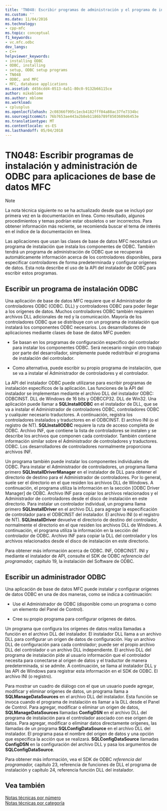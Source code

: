 ```yaml
---
title: 'TN048: Escribir programas de administración y el programa de instalación ODBC para aplicaciones de base de datos MFC | Documentos de Microsoft'
ms.custom: ''
ms.date: 11/04/2016
ms.technology:
- cpp-mfc
ms.topic: conceptual
f1_keywords:
- vc.mfc.odbc
dev_langs:
- C++
helpviewer_keywords:
- installing ODBC
- ODBC, installing
- setup, ODBC setup programs
- TN048
- ODBC, and MFC
- MFC, database applications
ms.assetid: d456cdd4-0513-4a51-80c0-9132b66115ce
author: mikeblome
ms.author: mblome
ms.workload:
- cplusplus
ms.openlocfilehash: 2c08366f995c1ecb4182fff04a88ac37fe7334bc
ms.sourcegitcommit: 76b7653ae443a2b8eb1186b789f8503609d6453e
ms.translationtype: MT
ms.contentlocale: es-ES
ms.lasthandoff: 05/04/2018
---
```

# <a name="tn048-writing-odbc-setup-and-administration-programs-for-mfc-database-applications"></a>TN048: Escribir programas de instalación y administración de ODBC para aplicaciones de base de datos MFC
> [!NOTE]
>  La nota técnica siguiente no se ha actualizado desde que se incluyó por primera vez en la documentación en línea. Como resultado, algunos procedimientos y temas podrían estar obsoletos o ser incorrectos. Para obtener información más reciente, se recomienda buscar el tema de interés en el índice de la documentación en línea.  
  
 Las aplicaciones que usan las clases de base de datos MFC necesitará un programa de instalación que instala los componentes de ODBC. También tendrá un programa de administración de ODBC que se recuperará automáticamente información acerca de los controladores disponibles, para especificar controladores de forma predeterminada y configurar orígenes de datos. Esta nota describe el uso de la API del instalador de ODBC para escribir estos programas.  
  
##  <a name="_mfcnotes_writing_an_odbc_setup_program"></a> Escribir un programa de instalación ODBC  
 Una aplicación de base de datos MFC requiere que el Administrador de controladores ODBC (ODBC. DLL) y controladores ODBC para poder llegar a los orígenes de datos. Muchos controladores ODBC también requieren archivos DLL adicionales de red y la comunicación. Mayoría de los controladores ODBC que se distribuye con un programa de instalación que instalará los componentes ODBC necesarios. Los desarrolladores de aplicaciones mediante clases de base de datos MFC pueden:  
  
-   Se basan en los programas de configuración específico del controlador para instalar los componentes ODBC. Será necesario ningún otro trabajo por parte del desarrollador, simplemente puede redistribuir el programa de instalación del controlador.  
  
-   Como alternativa, puede escribir su propio programa de instalación, que se va a instalar el Administrador de controladores y el controlador.  
  
 La API del instalador ODBC puede utilizarse para escribir programas de instalación específicos de la aplicación. Las funciones de la API del instalador se implementan mediante el archivo DLL del instalador ODBC: ODBCINST. DLL de Windows de 16 bits y ODBCCP32. DLL de Win32. Una aplicación puede llamar a **SQLInstallODBC** en el instalador de DLL, que se va a instalar el Administrador de controladores ODBC, controladores ODBC y cualquier necesario traductores. A continuación, registra los controladores instalados y traductores en el ODBCINST. El archivo INI (o el registro de NT). **SQLInstallODBC** requiere la ruta de acceso completa de ODBC. Archivo INF, que contiene la lista de controladores se instalen y se describe los archivos que componen cada controlador. También contiene información similar sobre el Administrador de controladores y traductores. ODBC. Los desarrolladores de controladores normalmente proporciona archivos INF.  
  
 Un programa también puede instalar los componentes individuales de ODBC. Para instalar el Administrador de controladores, un programa llama primero **SQLInstallDriverManager** en el instalador de DLL para obtener el directorio de destino para el Administrador de controladores. Por lo general, suele ser el directorio en el que residen los archivos DLL de Windows. A continuación, el programa utiliza la información en la sección [ODBC Driver Manager] de ODBC. Archivo INF para copiar los archivos relacionados y el Administrador de controladores desde el disco de instalación en este directorio. Para instalar un controlador individual, un programa llama primero **SQLInstallDriver** en el archivo DLL para agregar la especificación de controlador para el ODBCINST del instalador. El archivo INI (o el registro de NT). **SQLInstallDriver** devuelve el directorio de destino del controlador, normalmente el directorio en el que residen los archivos DLL de Windows. A continuación, el programa utiliza la información en la sección del controlador de ODBC. Archivo INF para copiar la DLL del controlador y los archivos relacionados desde el disco de instalación en este directorio.  
  
 Para obtener más información acerca de ODBC. INF, ODBCINST. INI y mediante el instalador de API, consulte el SDK de ODBC *referencia del programador,* capítulo 19, la instalación del Software de ODBC.  
  
##  <a name="_mfcnotes_writing_an_odbc_administrator"></a> Escribir un administrador ODBC  
 Una aplicación de base de datos MFC puede instalar y configurar orígenes de datos ODBC en una de dos maneras, como se indica a continuación:  
  
-   Use el Administrador de ODBC (disponible como un programa o como un elemento del Panel de Control).  
  
-   Cree su propio programa para configurar orígenes de datos.  
  
 Un programa que configura los orígenes de datos realiza llamadas a función en el archivo DLL del instalador. El instalador DLL llama a un archivo DLL para configurar un origen de datos de configuración. Hay un archivo DLL de configuración para cada controlador; puede ser el propio archivo DLL del controlador o un archivo DLL independiente. El archivo DLL del programa de instalación pide al usuario información que el controlador necesita para conectarse al origen de datos y el traductor de manera predeterminada, si se admite. A continuación, se llama al instalador DLL y las API de Windows para registrar esta información en el SDK de ODBC. El archivo INI (o registro).  
  
 Para mostrar un cuadro de diálogo con el que un usuario puede agregar, modificar y eliminar orígenes de datos, un programa llama a **SQLManageDataSources** en el archivo DLL del instalador. Esta función se invoca cuando el programa de instalación es llamar a la DLL desde el Panel de Control. Para agregar, modificar o eliminar un origen de datos, **SQLManageDataSources** llamadas **ConfigDSN** en el archivo DLL del programa de instalación para el controlador asociado con ese origen de datos. Para agregar, modificar o eliminar datos directamente orígenes, las llamadas de un programa **SQLConfigDataSource** en el archivo DLL del instalador. El programa pasa el nombre del origen de datos y una opción que especifica la acción que se realizará. **SQLConfigDataSource** llamadas **ConfigDSN** en la configuración del archivo DLL y pasa los argumentos de **SQLConfigDataSource**.  
  
 Para obtener más información, vea el SDK de ODBC *referencia del programador,* capítulo 23, referencia de funciones de DLL el programa de instalación y capítulo 24, referencia función DLL del instalador.  
  
## <a name="see-also"></a>Vea también  
 [Notas técnicas por número](../mfc/technical-notes-by-number.md)   
 [Notas técnicas por categoría](../mfc/technical-notes-by-category.md)


